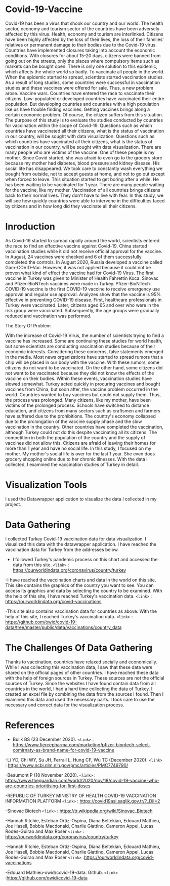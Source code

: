 # Covid-19-Vaccine
Covid-19 has been a virus that shook our country and our world. The health sector, economy and tourism sector of the countries have been adversely affected by this virus. Health, economy and tourism are interlinked. Citizens have been highly affected by the loss of their lives, the loss of their families' relatives or permanent damage to their bodies due to the Covid-19 virus. Countries have implemented closures taking into account the economic conditions. With closures for about 15-20 days, citizens were banned from going out on the streets, only the places where compulsory items such as markets can be bought open. There is only one solution to this epidemic, which affects the whole world so badly. To vaccinate all people in the world. When the epidemic started to spread, scientists started vaccination studies. As a result of long studies, some countries were successful in vaccination studies and these vaccines were offered for sale. Thus, a new problem arose. Vaccine wars. Countries have entered the race to vaccinate their citizens. Low-populated or developed countries have vaccinated their entire population. But developing countries and countries with a high population like us have trouble finding vaccines. Getting vaccines brings along a certain economic problem. Of course, the citizen suffers from this situation. The purpose of this study is to evaluate the studies conducted by countries for vaccination within the scope of Covid-19. Questions such as which countries have vaccinated all their citizens, what is the status of vaccination in our country, will be sought with data visualization. Questions such as which countries have vaccinated all their citizens, what is the status of vaccination in our country, will be sought with data visualization. There are many people who are victims of the vaccine. One of these people is my mother. Since Covid started, she was afraid to even go to the grocery store because my mother had diabetes, blood pressure and kidney disease. His social life has disappeared. We took care to constantly wash everything we bought from outside, not to accept guests at home, and not to go out except when forced to leave. This situation started to get boring after a while. He has been waiting to be vaccinated for 1 year. There are many people waiting for the vaccine, like my mother. Vaccination of all countries brings citizens back to their normal lives. They don't have to live with fear. In this study, we will see how quickly countries were able to intervene in the difficulties faced by citizens and in how long did they vaccinate all their citizens.
# Inroduction
As Covid-19 started to spread rapidly around the world, scientists entered the race to find an effective vaccine against Covid-19. China started vaccination studies while it did not receive official approval for the vaccine. In August, 24 vaccines were checked and 6 of them successfully completed the controls. In August 2020, Russia developed a vaccine called Gam-COVID-Vac. However, it was not applied because it could not be proven what kind of effect the vaccine had for Covid-19 Virus. The first vaccine in Turkey was given to Minister of Health Fahrettin Koca. Sinovac and Pfizer-BioNTech vaccines were made in Turkey. Pfizer-BioNTech COVID-19 vaccine is the first COVID-19 vaccine to receive emergency use approval and regular use approval. Analyzes show that the vaccine is 95% effective in preventing COVID-19 disease. First, healthcare professionals in Turkey were vaccinated. Later, citizens aged 65 and over who were in the risk group were vaccinated. Subsequently, the age groups were gradually reduced and vaccination was performed.

The Story Of Problem

With the increase of Covid-19 Virus, the number of scientists trying to find a vaccine has increased. Some are continuing these studies for world health, but some scientists are conducting vaccination studies because of their economic interests. Considering these concerns, false statements emerged in the media. Most news organizations have started to spread rumors that a chip will be placed in our body with the vaccine. With these rumors, some citizens do not want to be vaccinated. On the other hand, some citizens did not want to be vaccinated because they did not know the effects of the vaccine on their bodies. Within these events, vaccination studies have slowed somewhat. Turkey acted quickly in procuring vaccines and bought vaccines from China, but soon after, the vaccine problem occurred in the world. Countries wanted to buy vaccines but could not supply them. Thus, the process was prolonged. Many citizens, like my mother, have been victims of the prolonged process. Schools have switched to distance education, and citizens from many sectors such as craftsmen and farmers have suffered due to the prohibitions. The country's economy collapsed due to the prolongation of the vaccine supply phase and the slow vaccination in the country. Other countries have completed the vaccination, although Turkey could not do this despite vaccinating all its citizens. The competition in both the population of the country and the supply of vaccines did not allow this. Citizens are afraid of leaving their homes for more than 1 year and have no social life. In this study, I focused on my mother. My mother's social life is over for the last 1 year. She even does grocery shopping online due to her chronic illnesses. With the data I collected, I examined the vaccination studies of Turkey in detail.

# Visualization Tools

I used the Datawrapper application to visualize the data I collected in my project.

# Data Gathering

I collected Turkey Covid-19 vaccination data for data visualization. I visualized this data with the datawrapper application. I have reached the vaccination data for Turkey from the addresses below.

- I followed Turkey's pandemic process on this chart and accessed the data from this site.
`<link>` : <https://ourworldindata.org/coronavirus/country/turkey>

-I have reached the vaccination charts and data in the world on this site. This site contains the graphics of the country you want to see. You can access its graphics and data by selecting the country to be examined. With the help of this site, I have reached Turkey's vaccination data.
`<link>` : <https://ourworldindata.org/covid-vaccinations>

-This site also contains vaccination data for countries as above. With the help of this site, I reached Turkey's vaccination data.
`<link>` : <https://github.com/owid/covid-19-data/tree/master/public/data/vaccinations/country_data>

# The Challenges Of Data Gathering

Thanks to vaccination, countries have relaxed socially and economically. While I was collecting this vaccination data, I saw that these data were shared on the official pages of other countries. I have reached these data with the help of foreign sources in Turkey. These sources are not the official sources of Turkey. Since the websites I have found contain data from all countries in the world, I had a hard time collecting the data of Turkey. I created an excel file by combining the data from the sources I found. Then I examined this data and used the necessary parts. I took care to use the necessary and correct data for the visualization process.

# References

- Bulik BS (23 December 2020).
`<link>` : <https://www.fiercepharma.com/marketing/pfizer-biontech-select-comirnaty-as-brand-name-for-covid-19-vaccine>

-Li YD, Chi WY, Su JH, Ferrall L, Hung CF, Wu TC (December 2020).
`<link>` : <https://www.ncbi.nlm.nih.gov/pmc/articles/PMC7749790/>

-Beaumont P (18 November 2020).
`<link>` : <https://www.theguardian.com/world/2020/nov/18/covid-19-vaccine-who-are-countries-prioritising-for-first-doses>

-REPUBLIC OF TURKEY MINISTRY OF HEALTH COVID-19 VACCINATION INFORMATION PLATFORM
`<link>` : <https://covid19asi.saglik.gov.tr/?_Dil=2>

-Sinovac Biotech
`<link>` : <https://tr.wikipedia.org/wiki/Sinovac_Biotech>

-Hannah Ritchie, Esteban Ortiz-Ospina, Diana Beltekian, Edouard Mathieu, Joe Hasell, Bobbie Macdonald, Charlie Giattino, Cameron Appel, Lucas Rodés-Guirao and Max Roser
`<link>` : <https://ourworldindata.org/coronavirus/country/turkey>

-Hannah Ritchie, Esteban Ortiz-Ospina, Diana Beltekian, Edouard Mathieu, Joe Hasell, Bobbie Macdonald, Charlie Giattino, Cameron Appel, Lucas Rodés-Guirao and Max Roser
`<link>` :<https://ourworldindata.org/covid-vaccinations>

-Edouard Mathieu-owid/covid-19-data. Github.
`<link>` :<https://github.com/owid/covid-19-data>
